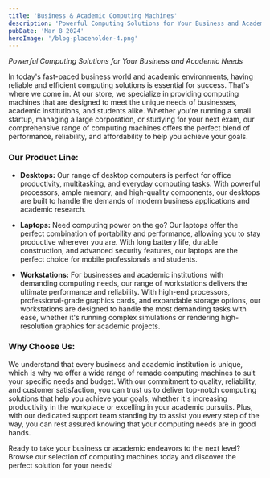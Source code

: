 ```yaml
---
title: 'Business & Academic Computing Machines'
description: 'Powerful Computing Solutions for Your Business and Academic Needs'
pubDate: 'Mar 8 2024'
heroImage: '/blog-placeholder-4.png'
---
```



*Powerful Computing Solutions for Your Business and Academic Needs*

In today's fast-paced business world and academic environments, having reliable and efficient computing solutions is essential for success. That's where we come in. At our store, we specialize in providing computing machines that are designed to meet the unique needs of businesses, academic institutions, and students alike. Whether you're running a small startup, managing a large corporation, or studying for your next exam, our comprehensive range of computing machines offers the perfect blend of performance, reliability, and affordability to help you achieve your goals.

### Our Product Line:

- **Desktops:** Our range of desktop computers is perfect for office productivity, multitasking, and everyday computing tasks. With powerful processors, ample memory, and high-quality components, our desktops are built to handle the demands of modern business applications and academic research.
  
- **Laptops:** Need computing power on the go? Our laptops offer the perfect combination of portability and performance, allowing you to stay productive wherever you are. With long battery life, durable construction, and advanced security features, our laptops are the perfect choice for mobile professionals and students.
  
- **Workstations:** For businesses and academic institutions with demanding computing needs, our range of  workstations delivers the ultimate performance and reliability. With high-end processors, professional-grade graphics cards, and expandable storage options, our workstations are designed to handle the most demanding tasks with ease, whether it's running complex simulations or rendering high-resolution graphics for academic projects.

### Why Choose Us:

We understand that every business and academic institution is unique, which is why we offer a wide range of remade computing machines to suit your specific needs and budget. With our commitment to quality, reliability, and customer satisfaction, you can trust us to deliver top-notch computing solutions that help you achieve your goals, whether it's increasing productivity in the workplace or excelling in your academic pursuits. Plus, with our dedicated support team standing by to assist you every step of the way, you can rest assured knowing that your computing needs are in good hands.

Ready to take your business or academic endeavors to the next level? Browse our selection of computing machines today and discover the perfect solution for your needs!
